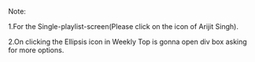 Note:

1.For the Single-playlist-screen(Please click on the icon of Arijit Singh).

2.On clicking the Ellipsis icon in Weekly Top is gonna open div box asking for more options.
